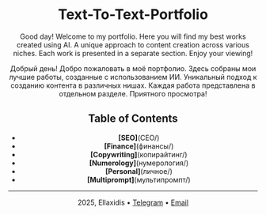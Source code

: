 <header>

# Text-To-Text-Portfolio

Good day! Welcome to my portfolio. Here you will find my best works created using AI. A unique approach to content creation across various niches. Each work is presented in a separate section. Enjoy your viewing!

Добрый день! Добро пожаловать в моё портфолио. Здесь собраны мои лучшие работы, созданные с использованием ИИ. Уникальный подход к созданию контента в различных нишах. Каждая работа представлена в отдельном разделе. Приятного просмотра!

## Table of Contents

- **[SEO]**(СЕО/)
- **[Finance]**(финансы/)
- **[Copywriting]**(копирайтинг/)
- **[Numerology]**(нумерология/)
- **[Personal]**(личное/)
- **[Multiprompt]**(мультипромпт/)
  
<footer>

---

2025, Ellaxidis &bull; [Telegram](t.me/ellaxidis) &bull; [Email](ellaxidis.direct@gmail.com)

</footer>
